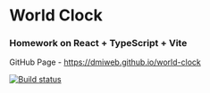 # World Clock
### Homework on React + TypeScript + Vite

GitHub Page - https://dmiweb.github.io/world-clock

[![Build status](https://ci.appveyor.com/api/projects/status/yo0039mxmai94lo8?svg=true)](https://ci.appveyor.com/project/dmiweb/world-clock)
